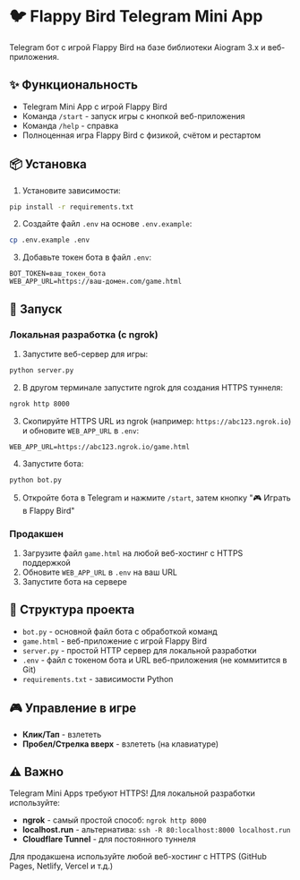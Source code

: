 # 🐦 Flappy Bird Telegram Mini App

Telegram бот с игрой Flappy Bird на базе библиотеки Aiogram 3.x и веб-приложения.

## ✨ Функциональность

- Telegram Mini App с игрой Flappy Bird
- Команда `/start` - запуск игры с кнопкой веб-приложения
- Команда `/help` - справка
- Полноценная игра Flappy Bird с физикой, счётом и рестартом

## 📦 Установка

1. Установите зависимости:
```bash
pip install -r requirements.txt
```

2. Создайте файл `.env` на основе `.env.example`:
```bash
cp .env.example .env
```

3. Добавьте токен бота в файл `.env`:
```
BOT_TOKEN=ваш_токен_бота
WEB_APP_URL=https://ваш-домен.com/game.html
```

## 🚀 Запуск

### Локальная разработка (с ngrok)

1. Запустите веб-сервер для игры:
```bash
python server.py
```

2. В другом терминале запустите ngrok для создания HTTPS туннеля:
```bash
ngrok http 8000
```

3. Скопируйте HTTPS URL из ngrok (например: `https://abc123.ngrok.io`) и обновите `WEB_APP_URL` в `.env`:
```
WEB_APP_URL=https://abc123.ngrok.io/game.html
```

4. Запустите бота:
```bash
python bot.py
```

5. Откройте бота в Telegram и нажмите `/start`, затем кнопку "🎮 Играть в Flappy Bird"

### Продакшен

1. Загрузите файл `game.html` на любой веб-хостинг с HTTPS поддержкой
2. Обновите `WEB_APP_URL` в `.env` на ваш URL
3. Запустите бота на сервере

## 📁 Структура проекта

- `bot.py` - основной файл бота с обработкой команд
- `game.html` - веб-приложение с игрой Flappy Bird
- `server.py` - простой HTTP сервер для локальной разработки
- `.env` - файл с токеном бота и URL веб-приложения (не коммитится в Git)
- `requirements.txt` - зависимости Python

## 🎮 Управление в игре

- **Клик/Тап** - взлететь
- **Пробел/Стрелка вверх** - взлететь (на клавиатуре)

## ⚠️ Важно

Telegram Mini Apps требуют HTTPS! Для локальной разработки используйте:
- **ngrok** - самый простой способ: `ngrok http 8000`
- **localhost.run** - альтернатива: `ssh -R 80:localhost:8000 localhost.run`
- **Cloudflare Tunnel** - для постоянного туннеля

Для продакшена используйте любой веб-хостинг с HTTPS (GitHub Pages, Netlify, Vercel и т.д.)

